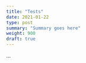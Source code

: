 ```yaml
---
title: "Tests"
date: 2021-01-22
type: post
summary: "Summary goes here"
weight: 900
draft: true
---
```


...